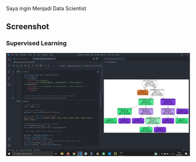 Saya ingin Menjadi Data Scientist

## Screenshot

### Supervised Learning

![](Screenshot/Belajar_ML.png)
